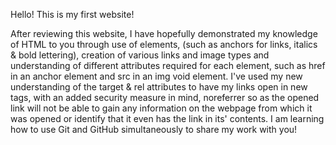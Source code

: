  Hello! This is my first website!

 After reviewing this website, I have hopefully demonstrated my knowledge of HTML to you through use of elements, (such as anchors for links, italics & bold lettering), creation of various links and image types and understanding of different attributes required for each element, such as href in an anchor element and src in an img void element. I've used my new understanding of the target & rel attributes to have my links open in new tags, with an added security measure in mind, noreferrer so as the opened link will not be able to gain any information on the webpage from which it was opened or identify that it even has the link in its' contents. 
I am learning how to use Git and GitHub simultaneously to share my work with you! 